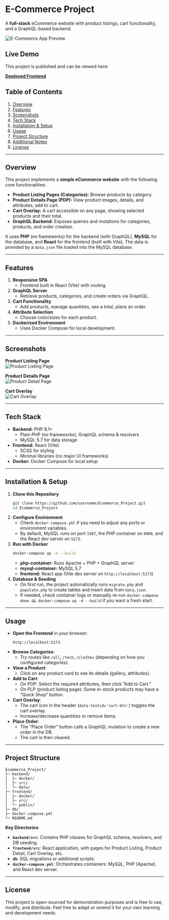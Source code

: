 # E-Commerce Project

A **full-stack** eCommerce website with product listings, cart functionality, and a GraphQL-based backend.

![E-Commerce App Preview](./docs/screenshot1.png)

## Live Demo

This project is published and can be viewed here:

[**Deployed Frontend**](https://67aa6b37ace7c600086b772a--yy-ecommerce.netlify.app/all)

## Table of Contents

1. [Overview](#overview)
2. [Features](#features)
3. [Screenshots](#screenshots)
4. [Tech Stack](#tech-stack)
5. [Installation & Setup](#installation--setup)
6. [Usage](#usage)
7. [Project Structure](#project-structure)
8. [Additional Notes](#additional-notes)
9. [License](#license)

---

## Overview

This project implements a **simple eCommerce website** with the following core functionalities:

- **Product Listing Pages (Categories):** Browse products by category.
- **Product Details Page (PDP):** View product images, details, and attributes; add to cart.
- **Cart Overlay:** A cart accessible on any page, showing selected products and their total.
- **GraphQL Backend:** Exposes queries and mutations for categories, products, and order creation.

It uses **PHP** (no frameworks) for the backend (with GraphQL), **MySQL** for the database, and **React** for the frontend (built with Vite). The data is provided by a `data.json` file loaded into the MySQL database.

---

## Features

1. **Responsive SPA**
   - Frontend built in React (Vite) with routing.
2. **GraphQL Server**
   - Retrieve products, categories, and create orders via GraphQL.
3. **Cart Functionality**
   - Add products, manage quantities, see a total, place an order.
4. **Attribute Selection**
   - Choose color/sizes for each product.
5. **Dockerized Environment**
   - Uses Docker Compose for local development.

---

## Screenshots

**Product Listing Page**  
![Product Listing Page](./docs/screenshot1.png)

**Product Details Page**  
![Product Detail Page](./docs/screenshot2.png)

**Cart Overlay**  
![Cart Overlay](./docs/screenshot3.png)

---

## Tech Stack

- **Backend:** PHP 8.1+
  - Plain PHP (no frameworks), GraphQL schema & resolvers
  - MySQL 5.7 for data storage
- **Frontend:** React (Vite)
  - SCSS for styling
  - Minimal libraries (no major UI frameworks)
- **Docker:** Docker Compose for local setup

---

## Installation & Setup

1. **Clone this Repository**
   ```bash
   git clone https://github.com/username/Ecommerce_Project.git
   cd Ecommerce_Project
   ```
2. **Configure Environment**
   - Check `docker-compose.yml` if you need to adjust any ports or environment variables.
   - By default, MySQL runs on port `3307`, the PHP container on `8000`, and the React dev server on `5173`.
3. **Run with Docker**
   ```bash
   docker-compose up -d --build
   ```
   - **php-container:** Runs Apache + PHP + GraphQL server
   - **mysql-container:** MySQL 5.7
   - **frontend:** React app (Vite dev server on `http://localhost:5173`)
4. **Database & Seeding**
   - On first run, the project automatically runs `migrate.php` and `populate.php` to create tables and insert data from `data.json`.
   - If needed, check container logs or manually re-run `docker-compose down && docker-compose up -d --build` if you want a fresh start.

---

## Usage

- **Open the Frontend** in your browser:
  ```
  http://localhost:5173
  ```
- **Browse Categories**:
  - Try routes like `/all`, `/tech`, `/clothes` (depending on how you configured categories).
- **View a Product**:
  - Click on any product card to see its details (gallery, attributes).
- **Add to Cart**:
  - On PDP: Select the required attributes, then click “Add to Cart.”
  - On PLP (product listing page): Some in-stock products may have a “Quick Shop” button.
- **Cart Overlay**:
  - The cart icon in the header (`data-testid='cart-btn'`) toggles the cart overlay.
  - Increase/decrease quantities or remove items.
- **Place Order**:
  - The “Place Order” button calls a GraphQL mutation to create a new order in the DB.
  - The cart is then cleared.

---

## Project Structure

```
Ecommerce_Project/
├─ backend/
│  ├─ docker/
│  ├─ src/
│  └─ data/
├─ frontend/
│  ├─ docker/
│  ├─ src/
│  └─ public/
├─ db/
├─ docker-compose.yml
└─ README.md
```

**Key Directories**:

- **`backend/src`**: Contains PHP classes for GraphQL schema, resolvers, and DB seeding.
- **`frontend/src`**: React application, with pages for Product Listing, Product Detail, Cart Overlay, etc.
- **`db`**: SQL migrations or additional scripts.
- **`docker-compose.yml`**: Orchestrates containers: MySQL, PHP (Apache), and React dev server.

---

## License

This project is open-sourced for demonstration purposes and is free to use, modify, and distribute.
Feel free to adapt or extend it for your own learning and development needs.
